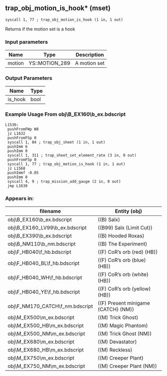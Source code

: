 ## trap_obj_motion_is_hook* (mset)

`syscall 1, 77 ; trap_obj_motion_is_hook (1 in, 1 out)`

Returns if the motion set is a hook

### Input parameters
| Name | Type | Description
|------|------|------------
| motion   | YS::MOTION_289   | A motion set


### Output Parameters
| Name | Type
|------|-----
| is_hook   | bool   
### Example Usage From obj\B_EX160\b_ex.bdscript
```plaintext
L1536:
 pushFromFWp W8
 jz L1632
 pushFromFSp 0
 syscall 1, 84 ; trap_obj_sheet (1 in, 1 out)
 pushImm 6
 pushImm 0
 syscall 1, 311 ; trap_sheet_set_element_rate (3 in, 0 out)
 pushFromFSp 0
 syscall 1, 77 ; trap_obj_motion_is_hook (1 in, 1 out)
 jz L1568
 pushImmf -0.05
 pushImm 0
 syscall 4, 9 ; trap_mission_add_gauge (2 in, 0 out)
 jmp L1630
```


### Appears in:
| filename | Entity (obj)
|----------|-------------
| obj\B_EX160\b_ex.bdscript       | ((B) Saïx)          
| obj\B_EX160_LV99\b_ex.bdscript       | ((B99) Saïx (Limit Cut))          
| obj\B_EX390\b_ex.bdscript       | ((B) Hooded Roxas)          
| obj\B_NM110\b_nm.bdscript       | ((B) The Experiment)          
| obj\F_HB040\f_hb.bdscript       | ((F) CoR’s orb (red) (HB))          
| obj\F_HB040_BL\f_hb.bdscript       | ((F) CoR’s orb (blue) (HB))          
| obj\F_HB040_WH\f_hb.bdscript       | ((F) CoR’s orb (white) (HB))          
| obj\F_HB040_YE\f_hb.bdscript       | ((F) CoR’s orb (yellow) (HB))          
| obj\F_NM170_CATCH\f_nm.bdscript       | ((F) Present minigame (CATCH) (NM))          
| obj\M_EX500\m_ex.bdscript       | ((M) Trick Ghost)          
| obj\M_EX500_HB\m_ex.bdscript       | ((M) Magic Phantom)          
| obj\M_EX500_NM\m_ex.bdscript       | ((M) Trick Ghost (NM))          
| obj\M_EX680\m_ex.bdscript       | ((M) Devastator)          
| obj\M_EX680_HB\m_ex.bdscript       | ((M) Reckless)          
| obj\M_EX750\m_ex.bdscript       | ((M) Creeper Plant)          
| obj\M_EX750_NM\m_ex.bdscript       | ((M) Creeper Plant (NM))          




